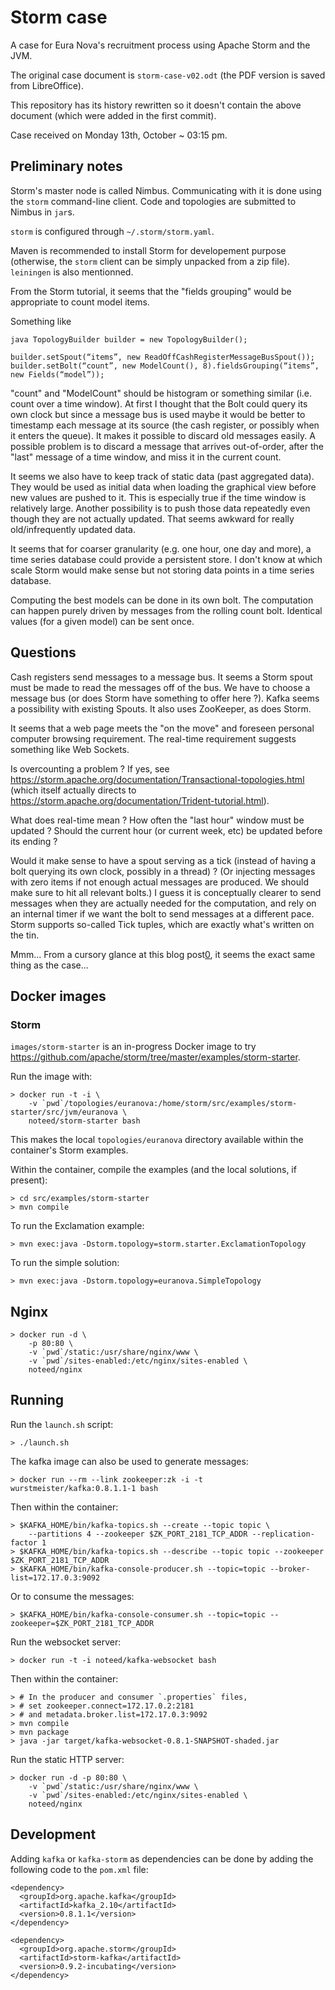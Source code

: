 # Storm case

A case for Eura Nova's recruitment process using Apache Storm and the JVM.

The original case document is `storm-case-v02.odt` (the PDF version is saved
from LibreOffice).

This repository has its history rewritten so it doesn't contain the above
document (which were added in the first commit).

Case received on Monday 13th, October ~ 03:15 pm.

## Preliminary notes

Storm's master node is called Nimbus. Communicating with it is done using the
`storm` command-line client. Code and topologies are submitted to Nimbus in
`jar`s.

`storm` is configured through `~/.storm/storm.yaml`.

Maven is recommended to install Storm for developement purpose (otherwise, the
`storm` client can be simply unpacked from a zip file). `leiningen` is also
mentionned.

From the Storm tutorial, it seems that the "fields grouping" would be
appropriate to count model items.

Something like

```
java TopologyBuilder builder = new TopologyBuilder();

builder.setSpout(“items”, new ReadOffCashRegisterMessageBusSpout());
builder.setBolt(“count”, new ModelCount(), 8).fieldsGrouping(“items”, new Fields(“model”));
```

"count" and "ModelCount" should be histogram or something similar (i.e. count
over a time window). At first I thought that the Bolt could query its own clock
but since a message bus is used maybe it would be better to timestamp each
message at its source (the cash register, or possibly when it enters the
queue). It makes it possible to discard old messages easily. A possible problem
is to discard a message that arrives out-of-order, after the "last" message of
a time window, and miss it in the current count.

It seems we also have to keep track of static data (past aggregated data). They
would be used as initial data when loading the graphical view before new values
are pushed to it. This is especially true if the time window is relatively
large. Another possibility is to push those data repeatedly even though they
are not actually updated. That seems awkward for really old/infrequently
updated data.

It seems that for coarser granularity (e.g. one hour, one day and more), a time
series database could provide a persistent store. I don't know at which scale
Storm would make sense but not storing data points in a time series database.

Computing the best models can be done in its own bolt. The computation can
happen purely driven by messages from the rolling count bolt. Identical values
(for a given model) can be sent once.

## Questions

Cash registers send messages to a message bus. It seems a Storm spout must be
made to read the messages off of the bus. We have to choose a message bus (or
does Storm have something to offer here ?). Kafka seems a possibility with
existing Spouts. It also uses ZooKeeper, as does Storm.

It seems that a web page meets the "on the move" and foreseen personal computer
browsing requirement. The real-time requirement suggests something like Web
Sockets.

Is overcounting a problem ? If yes, see
https://storm.apache.org/documentation/Transactional-topologies.html
(which itself actually directs to
https://storm.apache.org/documentation/Trident-tutorial.html).

What does real-time mean ? How often the "last hour" window must be updated ?
Should the current hour (or current week, etc) be updated before its ending ?

Would it make sense to have a spout serving as a tick (instead of having a bolt
querying its own clock, possibly in a thread) ? (Or injecting messages with
zero items if not enough actual messages are produced. We should make sure to
hit all relevant bolts.) I guess it is conceptually clearer to send messages
when they are actually needed for the computation, and rely on an internal
timer if we want the bolt to send messages at a different pace. Storm supports
so-called Tick tuples, which are exactly what's written on the tin.

Mmm... From a cursory glance at this blog post[0], it seems the exact same
thing as the case...

[0]: http://www.michael-noll.com/blog/2013/01/18/implementing-real-time-trending-topics-in-storm/#excursus-tick-tuples-in-storm-08

## Docker images

### Storm

`images/storm-starter` is an in-progress Docker image to try
https://github.com/apache/storm/tree/master/examples/storm-starter.

Run the image with:

    > docker run -t -i \
        -v `pwd`/topologies/euranova:/home/storm/src/examples/storm-starter/src/jvm/euranova \
        noteed/storm-starter bash

This makes the local `topologies/euranova` directory available within the
container's Storm examples.

Within the container, compile the examples (and the local solutions, if
present):

    > cd src/examples/storm-starter
    > mvn compile

To run the Exclamation example:

    > mvn exec:java -Dstorm.topology=storm.starter.ExclamationTopology

To run the simple solution:

    > mvn exec:java -Dstorm.topology=euranova.SimpleTopology

## Nginx

    > docker run -d \
        -p 80:80 \
        -v `pwd`/static:/usr/share/nginx/www \
        -v `pwd`/sites-enabled:/etc/nginx/sites-enabled \
        noteed/nginx

## Running

Run the `launch.sh` script:

    > ./launch.sh

The kafka image can also be used to generate messages:

    > docker run --rm --link zookeeper:zk -i -t wurstmeister/kafka:0.8.1.1-1 bash

Then within the container:

    > $KAFKA_HOME/bin/kafka-topics.sh --create --topic topic \
        --partitions 4 --zookeeper $ZK_PORT_2181_TCP_ADDR --replication-factor 1
    > $KAFKA_HOME/bin/kafka-topics.sh --describe --topic topic --zookeeper $ZK_PORT_2181_TCP_ADDR
    > $KAFKA_HOME/bin/kafka-console-producer.sh --topic=topic --broker-list=172.17.0.3:9092

Or to consume the messages:

    > $KAFKA_HOME/bin/kafka-console-consumer.sh --topic=topic --zookeeper=$ZK_PORT_2181_TCP_ADDR

Run the websocket server:

    > docker run -t -i noteed/kafka-websocket bash

Then within the container:

    > # In the producer and consumer `.properties` files,
    > # set zookeeper.connect=172.17.0.2:2181
    > # and metadata.broker.list=172.17.0.3:9092
    > mvn compile
    > mvn package
    > java -jar target/kafka-websocket-0.8.1-SNAPSHOT-shaded.jar

Run the static HTTP server:

    > docker run -d -p 80:80 \
        -v `pwd`/static:/usr/share/nginx/www \
        -v `pwd`/sites-enabled:/etc/nginx/sites-enabled \
        noteed/nginx

## Development

Adding `kafka` or `kafka-storm` as dependencies can be done by adding the
following code to the `pom.xml` file:

    <dependency>
      <groupId>org.apache.kafka</groupId>
      <artifactId>kafka_2.10</artifactId>
      <version>0.8.1.1</version>
    </dependency>

    <dependency>
      <groupId>org.apache.storm</groupId>
      <artifactId>storm-kafka</artifactId>
      <version>0.9.2-incubating</version>
    </dependency>

